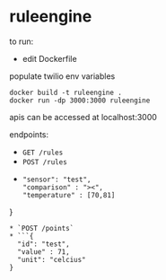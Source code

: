 # ruleengine
to run:

* edit Dockerfile

populate twilio env variables

```
docker build -t ruleengine .
docker run -dp 3000:3000 ruleengine
```

apis can be accessed at localhost:3000

endpoints:
 * `GET /rules`
 * `POST /rules`
  * ```POST {
    "sensor": "test",
    "comparison" : "><",
    "temperature" : [70,81]
  }
  ```
 * `POST /points`
  * ```{
    "id": "test",
    "value" : 71,
    "unit": "celcius"
  }
```